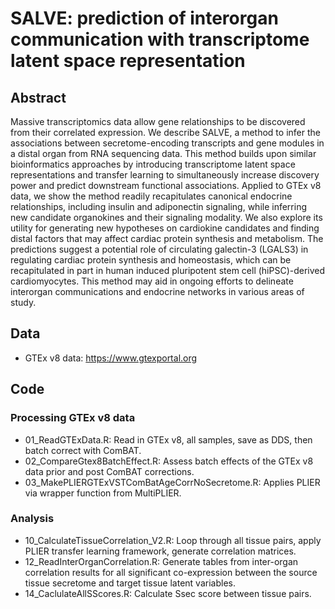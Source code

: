# SALVE: prediction of interorgan communication with transcriptome latent space representation 

## Abstract
Massive transcriptomics data allow gene relationships to be discovered from their correlated expression. We describe SALVE, a method to infer the associations between secretome-encoding transcripts and gene modules in a distal organ from RNA sequencing data. This method builds upon similar bioinformatics approaches by introducing transcriptome latent space representations and transfer learning to simultaneously increase discovery power and predict downstream functional associations. Applied to GTEx v8 data, we show the method readily recapitulates canonical endocrine relationships, including insulin and adiponectin signaling, while inferring new candidate organokines and their signaling modality.  We also explore its utility for generating new hypotheses on cardiokine candidates and finding distal factors that may affect cardiac protein synthesis and metabolism. The predictions suggest a potential role of circulating galectin-3 (LGALS3) in regulating cardiac protein synthesis and homeostasis, which can be recapitulated in part in human induced pluripotent stem cell (hiPSC)-derived cardiomyocytes. This method may aid in ongoing efforts to delineate interorgan communications and endocrine networks in various areas of study.

## Data
- GTEx v8 data: https://www.gtexportal.org


## Code
### Processing GTEx v8 data
- 01_ReadGTExData.R: Read in GTEx v8, all samples, save as DDS, then batch correct with ComBAT.
- 02_CompareGtex8BatchEffect.R: Assess batch effects of the GTEx v8 data prior and post ComBAT corrections.
- 03_MakePLIERGTExVSTComBatAgeCorrNoSecretome.R: Applies PLIER via wrapper function from MultiPLIER.

### Analysis
- 10_CalculateTissueCorrelation_V2.R: Loop through all tissue pairs, apply PLIER transfer learning framework, generate correlation matrices.
- 12_ReadInterOrganCorrelation.R: Generate tables from inter-organ correlation results for all significant co-expression between the source tissue secretome and target tissue latent variables.
- 14_CaclulateAllSScores.R: Calculate Ssec score between tissue pairs.






